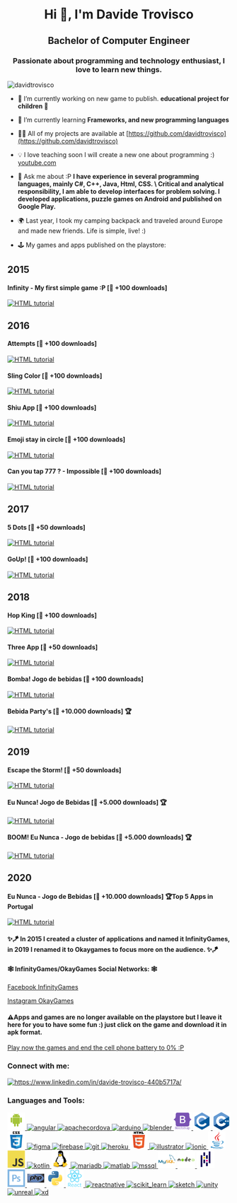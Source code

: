 # <h1 align="center">Hi 👋, I'm Davide Trovisco</h1>
<h2 align="center">Bachelor of Computer Engineer <h3 align="center">Passionate about programming and technology enthusiast, I love to learn new things.</h3></h2>

<p align="left"> <img src="https://komarev.com/ghpvc/?username=davidtrovisco&label=Profile%20views&color=0e75b6&style=flat" alt="davidtrovisco" /> </p>

- 🔭 I’m currently working on new game to publish. **educational project for children 🧒**

- 🌱 I’m currently learning **Frameworks, and new programming languages**

- 👨‍💻 All of my projects are available at [https://github.com/davidtrovisco](https://github.com/davidtrovisco)

- 💡 I love teaching soon I will create a new one about programming :) [youtube.com](youtube.com)

- 💬 Ask me about :P **I have experience in several programming languages, mainly C#, C++, Java, Html, CSS. \ Critical and analytical responsibility, I am able to develop interfaces for problem solving. I developed applications, puzzle games on Android and published on Google Play.**

- 🌍 Last year, I took my camping backpack and traveled around Europe and made new friends. Life is simple, live! :)

- 🕹️ My games and apps published on the playstore:
<h2> 2015 </h2>
<h4> Infinity - My first simple game :P [🎲 +100 downloads]</h4>
<a href="default.asp">
<img src="https://user-images.githubusercontent.com/16602530/188018245-bda42f20-6cbd-4f3a-b27e-82204469936a.png" alt="HTML tutorial" style="width:42px;height:42px;"></a>

<h2> 2016 </h2>
<h4> Attempts [🎲 +100 downloads]</h4>
<a href="default.asp">
<img src="https://lh3.googleusercontent.com/--8E-siV0Lq11A4Me0I3nA4UkSSo2KB0_ivUvRfUKZeU26kpxGgYX539s1kYJgfJ6Q=s75-rw" alt="HTML tutorial" style="width:42px;height:42px;"></a>

<h4> Sling Color [🎲 +100 downloads]</h4>
<a href="default.asp">
<img src="https://lh3.googleusercontent.com/dWJPzzG8GNlDnPaQeq4bKQcq6hUPRiKFVo0jL6Tw162L6nKvdgjE2b-Xj4NM38iN13E=s75-rw" alt="HTML tutorial" style="width:42px;height:42px;"></a>

<h4> Shiu App [🎲 +100 downloads]</h4>
<a href="default.asp">
<img src="https://lh3.googleusercontent.com/QcVVWUzBms2UnjRYjRQgEZAkp-1is6_o0OceI6Qp8je4Z-qpJ3yqM1eGiLPwIU4vS8n4=s75-rw" alt="HTML tutorial" style="width:42px;height:42px;"></a>

<h4> Emoji stay in circle [🎲 +100 downloads]</h4>
<a href="default.asp">
<img src="https://lh3.googleusercontent.com/XCzTW6zxVK8xhDTv3qn3zWqCB4i-oxRZYhfqzfHeEv1ymg2Ak2kLRfPSYKQ4xbwghrI=s75-rw" alt="HTML tutorial" style="width:42px;height:42px;"></a>

<h4> Can you tap 777 ? - Impossible [🎲 +100 downloads]</h4>
<a href="default.asp">
<img src="https://lh3.googleusercontent.com/QPB4i9TXXhpPs-yfX5YfWhUfZP6y9mKXj-HGrjGeAtMDl9xAh1jVCmrbvpvUHJ8zag=s75-rw" alt="HTML tutorial" style="width:42px;height:42px;"></a>

<h2> 2017 </h2>
<h4> 5 Dots [🎲 +50 downloads]</h4>
<a href="default.asp">
<img src="https://lh3.googleusercontent.com/4uPJeajOCeQqbBl7TUdMmvjwnFG--Ii2kZbImVjtCs79hB-4r2eoabpBHhRyVY8ZgskK=s75-rw" alt="HTML tutorial" style="width:42px;height:42px;"></a>

<h4> GoUp! [🎲 +100 downloads]</h4>
<a href="default.asp">
<img src="https://lh3.googleusercontent.com/uAsOqOwCpL6CuSmcVmYwVFhhhRIGw-eg_ta18oTn4_Bsv00q-SF9Lvx_F61pnB0U_A=s75-rw" alt="HTML tutorial" style="width:42px;height:42px;"></a>


<h2> 2018 </h2>
<h4> Hop King [🎲 +100 downloads]</h4>
<a href="default.asp">
<img src="https://lh3.googleusercontent.com/w1X27s_A1ai1V0q6wL4c0JzJt1cwqKueJnTU7u6pU3w4iYB3CcuWN7A1vJ4m3tqQcA=s75-rw" alt="HTML tutorial" style="width:42px;height:42px;"></a>

<h4> Three App [🎲 +50 downloads]</h4>
<a href="default.asp">
<img src="https://lh3.googleusercontent.com/cjj-zo7s0iGIhz0I2xpHqs3Vfm8M0dn7zdk-qQK6xSPFKgry8aHPzFNqldyAYTzAwQ=s75-rw" alt="HTML tutorial" style="width:42px;height:42px;"></a>

<h4> Bomba! Jogo de bebidas [🎲 +100 downloads]</h4>
<a href="default.asp">
<img src="https://lh3.googleusercontent.com/MfsXcPCYWD04JSHzlfvfws60CoFfgu-jfuDcKcvfx4mX8oppuGqVrezZyQ6fIe_YeLUJ=s75-rw" alt="HTML tutorial" style="width:42px;height:42px;"></a>

<h4> Bebida Party's [🎲 +10.000 downloads] 🏆</h4>
<a href="default.asp">
<img src="https://lh3.googleusercontent.com/H-b3Yvqai-_FGrP-Bnb4kA86pdXL82MqZqERsp7rrEZQUGNKo3YXaKwbwOqJnBZ6hTM=s75-rw" alt="HTML tutorial" style="width:42px;height:42px;"></a>

<h2> 2019 </h2>
<h4> Escape the Storm! [🎲 +50 downloads]</h4>
<a href="default.asp">
<img src="https://lh3.googleusercontent.com/E7A4CE3RERxYCB8XWRCfp_lijQRpUDRXQJUWFlGzy_oEX9bRSnDF-3io0Xovmjlpskxg=s75-rw" alt="HTML tutorial" style="width:42px;height:42px;"></a>

<h4> Eu Nunca! Jogo de Bebidas [🎲 +5.000 downloads] 🏆</h4>
<a href="default.asp">
<img src="https://lh3.googleusercontent.com/lmzFyFOl52Q6M-Rt8srAZuw38JYgg2L4_3h5mcM-RncJhqenlQUK0Nyq8GundNreA68=s75-rw" alt="HTML tutorial" style="width:42px;height:42px;"></a>

<h4> BOOM! Eu Nunca - Jogo de bebidas [🎲 +5.000 downloads] 🏆</h4>
<a href="default.asp">
<img src="https://lh3.googleusercontent.com/B9wCTpaLNtEANT35tLKmLoJ71q92V8OdUF76eDMHJTOYvdZbjto7SAR9F8h-X2m0u4Mk=s75-rw" alt="HTML tutorial" style="width:42px;height:42px;"></a>

<h2> 2020 </h2>
<h4> Eu Nunca - Jogo de Bebidas [🎲 +10.000 downloads] 🏆Top 5 Apps in Portugal</h4>
<a href="default.asp">
<img src="https://lh3.googleusercontent.com/3Hs1OfrKmkjtJnmSlb5qqOHkEu96Rytg_bMoCe-sFSHgBVO-V4vStN6IbKynplbOQw=s75-rw" alt="HTML tutorial" style="width:42px;height:42px;"></a>



<h4>✨🪁 In 2015 I created a cluster of applications and named it InfinityGames, in 2019 I renamed it to Okaygames to focus more on the audience. ✨🪁</h4>
<h4> 🕸️ InfinityGames/OkayGames Social Networks: 🕸️ </h4>
<p><a href="https://www.facebook.com/infinitypuzzlegame">Facebook InfinityGames</a></p>
<p><a href="https://www.instagram.com/okaygamesoficial/">Instagram OkayGames</a></p>
<h4> ⚠️Apps and games are no longer available on the playstore but I leave it here for you to have some fun :)
just click on the game and download it in apk format. </h4>
<p><a href="https://apkcombo.com/pt/developer/Infinity%20Games%20Inc./">Play now the games and end the cell phone battery to 0% :P</a></p>

<h3 align="left">Connect with me:</h3>
<p align="left">
<a href="https://linkedin.com/in/https://www.linkedin.com/in/davide-trovisco-440b5717a/" target="blank"><img align="center" src="https://raw.githubusercontent.com/rahuldkjain/github-profile-readme-generator/master/src/images/icons/Social/linked-in-alt.svg" alt="https://www.linkedin.com/in/davide-trovisco-440b5717a/" height="30" width="40" /></a>
</p>


<h3 align="left">Languages and Tools:</h3>
<p align="left"> <a href="https://developer.android.com" target="_blank" rel="noreferrer"> <img src="https://raw.githubusercontent.com/devicons/devicon/master/icons/android/android-original-wordmark.svg" alt="android" width="40" height="40"/> </a> <a href="https://angular.io" target="_blank" rel="noreferrer"> <img src="https://angular.io/assets/images/logos/angular/angular.svg" alt="angular" width="40" height="40"/> </a> <a href="https://cordova.apache.org/" target="_blank" rel="noreferrer"> <img src="https://www.vectorlogo.zone/logos/apache_cordova/apache_cordova-icon.svg" alt="apachecordova" width="40" height="40"/> </a> <a href="https://www.arduino.cc/" target="_blank" rel="noreferrer"> <img src="https://cdn.worldvectorlogo.com/logos/arduino-1.svg" alt="arduino" width="40" height="40"/> </a> <a href="https://www.blender.org/" target="_blank" rel="noreferrer"> <img src="https://download.blender.org/branding/community/blender_community_badge_white.svg" alt="blender" width="40" height="40"/> </a> <a href="https://getbootstrap.com" target="_blank" rel="noreferrer"> <img src="https://raw.githubusercontent.com/devicons/devicon/master/icons/bootstrap/bootstrap-plain-wordmark.svg" alt="bootstrap" width="40" height="40"/> </a> <a href="https://www.cprogramming.com/" target="_blank" rel="noreferrer"> <img src="https://raw.githubusercontent.com/devicons/devicon/master/icons/c/c-original.svg" alt="c" width="40" height="40"/> </a> <a href="https://www.w3schools.com/cpp/" target="_blank" rel="noreferrer"> <img src="https://raw.githubusercontent.com/devicons/devicon/master/icons/cplusplus/cplusplus-original.svg" alt="cplusplus" width="40" height="40"/> </a> <a href="https://www.w3schools.com/css/" target="_blank" rel="noreferrer"> <img src="https://raw.githubusercontent.com/devicons/devicon/master/icons/css3/css3-original-wordmark.svg" alt="css3" width="40" height="40"/> </a> <a href="https://www.figma.com/" target="_blank" rel="noreferrer"> <img src="https://www.vectorlogo.zone/logos/figma/figma-icon.svg" alt="figma" width="40" height="40"/> </a> <a href="https://firebase.google.com/" target="_blank" rel="noreferrer"> <img src="https://www.vectorlogo.zone/logos/firebase/firebase-icon.svg" alt="firebase" width="40" height="40"/> </a> <a href="https://git-scm.com/" target="_blank" rel="noreferrer"> <img src="https://www.vectorlogo.zone/logos/git-scm/git-scm-icon.svg" alt="git" width="40" height="40"/> </a> <a href="https://heroku.com" target="_blank" rel="noreferrer"> <img src="https://www.vectorlogo.zone/logos/heroku/heroku-icon.svg" alt="heroku" width="40" height="40"/> </a> <a href="https://www.w3.org/html/" target="_blank" rel="noreferrer"> <img src="https://raw.githubusercontent.com/devicons/devicon/master/icons/html5/html5-original-wordmark.svg" alt="html5" width="40" height="40"/> </a> <a href="https://www.adobe.com/in/products/illustrator.html" target="_blank" rel="noreferrer"> <img src="https://www.vectorlogo.zone/logos/adobe_illustrator/adobe_illustrator-icon.svg" alt="illustrator" width="40" height="40"/> </a> <a href="https://ionicframework.com" target="_blank" rel="noreferrer"> <img src="https://upload.wikimedia.org/wikipedia/commons/d/d1/Ionic_Logo.svg" alt="ionic" width="40" height="40"/> </a> <a href="https://www.java.com" target="_blank" rel="noreferrer"> <img src="https://raw.githubusercontent.com/devicons/devicon/master/icons/java/java-original.svg" alt="java" width="40" height="40"/> </a> <a href="https://developer.mozilla.org/en-US/docs/Web/JavaScript" target="_blank" rel="noreferrer"> <img src="https://raw.githubusercontent.com/devicons/devicon/master/icons/javascript/javascript-original.svg" alt="javascript" width="40" height="40"/> </a> <a href="https://kotlinlang.org" target="_blank" rel="noreferrer"> <img src="https://www.vectorlogo.zone/logos/kotlinlang/kotlinlang-icon.svg" alt="kotlin" width="40" height="40"/> </a> <a href="https://www.linux.org/" target="_blank" rel="noreferrer"> <img src="https://raw.githubusercontent.com/devicons/devicon/master/icons/linux/linux-original.svg" alt="linux" width="40" height="40"/> </a> <a href="https://mariadb.org/" target="_blank" rel="noreferrer"> <img src="https://www.vectorlogo.zone/logos/mariadb/mariadb-icon.svg" alt="mariadb" width="40" height="40"/> </a> <a href="https://www.mathworks.com/" target="_blank" rel="noreferrer"> <img src="https://upload.wikimedia.org/wikipedia/commons/2/21/Matlab_Logo.png" alt="matlab" width="40" height="40"/> </a> <a href="https://www.microsoft.com/en-us/sql-server" target="_blank" rel="noreferrer"> <img src="https://www.svgrepo.com/show/303229/microsoft-sql-server-logo.svg" alt="mssql" width="40" height="40"/> </a> <a href="https://www.mysql.com/" target="_blank" rel="noreferrer"> <img src="https://raw.githubusercontent.com/devicons/devicon/master/icons/mysql/mysql-original-wordmark.svg" alt="mysql" width="40" height="40"/> </a> <a href="https://nodejs.org" target="_blank" rel="noreferrer"> <img src="https://raw.githubusercontent.com/devicons/devicon/master/icons/nodejs/nodejs-original-wordmark.svg" alt="nodejs" width="40" height="40"/> </a> <a href="https://pandas.pydata.org/" target="_blank" rel="noreferrer"> <img src="https://raw.githubusercontent.com/devicons/devicon/2ae2a900d2f041da66e950e4d48052658d850630/icons/pandas/pandas-original.svg" alt="pandas" width="40" height="40"/> </a> <a href="https://www.photoshop.com/en" target="_blank" rel="noreferrer"> <img src="https://raw.githubusercontent.com/devicons/devicon/master/icons/photoshop/photoshop-line.svg" alt="photoshop" width="40" height="40"/> </a> <a href="https://www.php.net" target="_blank" rel="noreferrer"> <img src="https://raw.githubusercontent.com/devicons/devicon/master/icons/php/php-original.svg" alt="php" width="40" height="40"/> </a> <a href="https://www.python.org" target="_blank" rel="noreferrer"> <img src="https://raw.githubusercontent.com/devicons/devicon/master/icons/python/python-original.svg" alt="python" width="40" height="40"/> </a> <a href="https://reactjs.org/" target="_blank" rel="noreferrer"> <img src="https://raw.githubusercontent.com/devicons/devicon/master/icons/react/react-original-wordmark.svg" alt="react" width="40" height="40"/> </a> <a href="https://reactnative.dev/" target="_blank" rel="noreferrer"> <img src="https://reactnative.dev/img/header_logo.svg" alt="reactnative" width="40" height="40"/> </a> <a href="https://scikit-learn.org/" target="_blank" rel="noreferrer"> <img src="https://upload.wikimedia.org/wikipedia/commons/0/05/Scikit_learn_logo_small.svg" alt="scikit_learn" width="40" height="40"/> </a> <a href="https://www.sketch.com/" target="_blank" rel="noreferrer"> <img src="https://www.vectorlogo.zone/logos/sketchapp/sketchapp-icon.svg" alt="sketch" width="40" height="40"/> </a> <a href="https://unity.com/" target="_blank" rel="noreferrer"> <img src="https://www.vectorlogo.zone/logos/unity3d/unity3d-icon.svg" alt="unity" width="40" height="40"/> </a> <a href="https://unrealengine.com/" target="_blank" rel="noreferrer"> <img src="https://raw.githubusercontent.com/kenangundogan/fontisto/036b7eca71aab1bef8e6a0518f7329f13ed62f6b/icons/svg/brand/unreal-engine.svg" alt="unreal" width="40" height="40"/> </a> <a href="https://www.adobe.com/products/xd.html" target="_blank" rel="noreferrer"> <img src="https://cdn.worldvectorlogo.com/logos/adobe-xd.svg" alt="xd" width="40" height="40"/> </a> </p>
